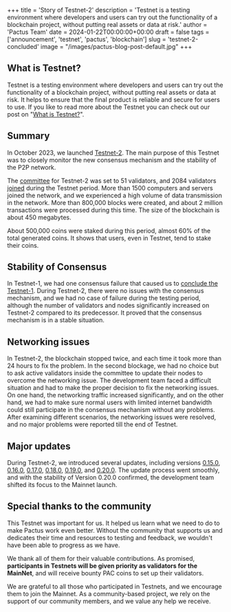 +++
title = 'Story of Testnet-2'
description = 'Testnet is a testing environment where developers and users can try out the functionality of a blockchain project, without putting real assets or data at risk.'
author = 'Pactus Team'
date = 2024-01-22T00:00:00+00:00
draft = false
tags = ['announcement', 'testnet', 'pactus', 'blockchain']
slug = 'testnet-2-concluded'
image = "/images/pactus-blog-post-default.jpg"
+++

## What is Testnet?

Testnet is a testing environment where developers and users can try out the functionality of a blockchain project,
without putting real assets or data at risk.
It helps to ensure that the final product is reliable and secure for users to use.
If you like to read more about the Testnet you can check out our post on
"[What is Testnet?](/2023/03/01/what-is-testnet)".

## Summary

In October 2023, we launched [Testnet-2](/2023/10/15/testnet-2-launched).
The main purpose of this Testnet was to closely monitor the new consensus mechanism and the stability of the P2P network.

The [committee](https://docs.pactus.org/protocol/consensus/committee/) for Testnet-2 was set to 51 validators,
and 2084 validators [joined](/2023/07/05/testnet-500-validators) during the Testnet period.
More than 1500 computers and servers joined the network, and we experienced a high volume of data transmission in the network.
More than 800,000 blocks were created, and about 2 million transactions were processed during this time.
The size of the blockchain is about 450 megabytes.

About 500,000 coins were staked during this period, almost 60% of the total generated coins.
It shows that users, even in Testnet, tend to stake their coins.

## Stability of Consensus

In Testnet-1, we had one consensus failure that caused us to
[conclude the Testnet-1](/2023/08/01/testnet-1-concluded).
During Testnet-2, there were no issues with the consensus mechanism, and
we had no case of failure during the testing period,
although the number of validators and nodes significantly increased on Testnet-2 compared to its predecessor.
It proved that the consensus mechanism is in a stable situation.

## Networking issues

In Testnet-2, the blockchain stopped twice, and each time it took more than 24 hours to fix the problem.
In the second blockage, we had no choice but to ask active validators inside the committee to
update their nodes to overcome the networking issue.
The development team faced a difficult situation and had to make the proper decision to fix the networking issues.
On one hand, the networking traffic increased significantly, and on the other hand, we had to
make sure normal users with limited internet bandwidth could still participate in the consensus mechanism without any problems.
After examining different scenarios, the networking issues were resolved, and
no major problems were reported till the end of Testnet.

## Major updates

During Testnet-2, we introduced several updates, including versions
[0.15.0](/2023/10/15/release-0-15-0),
[0.16.0](/2023/10/29/release-0-16-0),
[0.17.0](/2023/11/12/release-0-17-0),
[0.18.0](/2023/12/12/release-0-18-0),
[0.19.0](/2024/01/04/release-0-19-0), and
[0.20.0](/2024/01/11/release-0-20-0).
The update process went smoothly, and with the stability of Version 0.20.0 confirmed,
the development team shifted its focus to the Mainnet launch.

## Special thanks to the community

This Testnet was important for us.
It helped us learn what we need to do to make Pactus work even better.
Without the community that supports us and dedicates their time and resources to testing and feedback,
we wouldn't have been able to progress as we have.

We thank all of them for their valuable contributions.
As promised, **participants in Testnets will be given priority as validators for the MainNet**, and
will receive bounty PAC coins to set up their validators.

We are grateful to all those who participated in Testnets, and we encourage them to join the Mainnet.
As a community-based project, we rely on the support of our community members, and we value any help we receive.